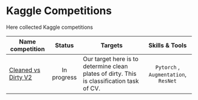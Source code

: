# Kaggle Competitions

Here collected Kaggle competitions

 Name competition | Status | Targets | Skills & Tools
----------- | :---------------: | -------------- | :-------------------:
[Cleaned vs Dirty V2](https://www.kaggle.com/code/virusz88/cleaned-vs-dirty) | In progress | Our target here is to determine clean plates of dirty. This is classification task of CV. | `Pytorch` , `Augmentation`, `ResNet`
